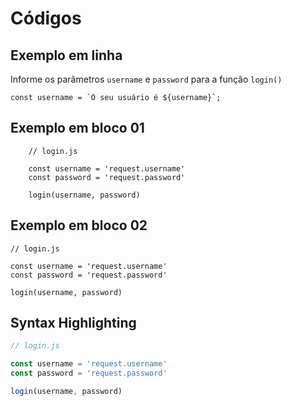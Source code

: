 # Códigos

## Exemplo em linha

Informe os parâmetros `username` e `password` para a função `login()`

``const username = `O seu usuário é ${username}`; ``

## Exemplo em bloco 01

        // login.js

        const username = 'request.username'
        const password = 'request.password'

        login(username, password)

## Exemplo em bloco 02

```
// login.js

const username = 'request.username'
const password = 'request.password'

login(username, password)
```

## Syntax Highlighting

```js
// login.js

const username = 'request.username'
const password = 'request.password'

login(username, password)
```